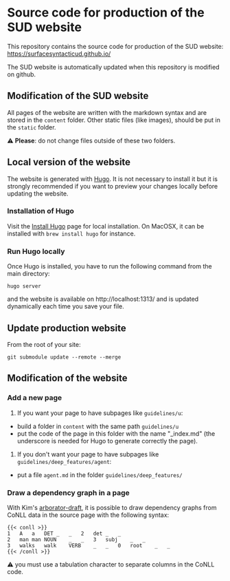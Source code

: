 # Source code for production of the SUD website

This repository contains the source code for production of the SUD website: https://surfacesyntacticud.github.io/

The SUD website is automatically updated when this repository is modified on github.

## Modification of the SUD website

All pages of the website are written with the markdown syntax and are stored in the `content` folder. Other static files (like images), should be put in the `static` folder.

:warning: **Please**: do not change files outside of these two folders.

## Local version of the website

The website is generated with [Hugo](https://gohugo.io/). It is not necessary to install it but it is strongly recommended if you want to preview your changes locally before updating the website.

### Installation of Hugo
Visit the [Install Hugo](https://gohugo.io/getting-started/installing/) page for local installation.
On MacOSX, it can be installed with `brew install hugo` for instance.

### Run Hugo locally
Once Hugo is installed, you have to run the following command from the main directory:

`hugo server`

and the website is available on http://localhost:1313/ and is updated dynamically each time you save your file.

## Update production website

From the root of your site:

```
git submodule update --remote --merge
```



## Modification of the website

### Add a new page

 1. If you want your page to have subpages like `guidelines/u`:
  * build a folder in `content` with the same path `guidelines/u`
  * put the code of the page in this folder with the name "_index.md" (the underscore is needed for Hugo to generate correctly the page).

 1. If you don't want your page to have subpages like `guidelines/deep_features/agent`:
  * put a file `agent.md` in the folder `guidelines/deep_features/`

### Draw a dependency graph in a page

With Kim's [arborator-draft](https://github.com/Arborator/arborator-draft), it is possible to draw dependency graphs from CoNLL data in the source page with the following syntax:

```
{{< conll >}}
1	A	a	DET	_	_	2	det	_	_
2	man	man	NOUN	_	_	3	subj	_	_
3	walks	walk	VERB	_	_	0	root	_	_
{{< /conll >}}
```

:warning: you must use a tabulation character to separate columns in the CoNLL code.


